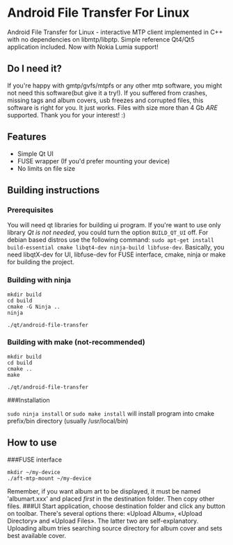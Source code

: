 # Android File Transfer For Linux
Android File Transfer for Linux - interactive MTP client implemented in C++ with no dependencies on libmtp/libptp. Simple reference Qt4/Qt5 application included. Now with Nokia Lumia support!

## Do I need it?
If you're happy with gmtp/gvfs/mtpfs or any other mtp software, you might not need this software(but give it a try!). If you suffered from crashes, missing tags and album covers, usb freezes and corrupted files, this software is right for you. It just works. Files with size more than 4 Gb *ARE* supported. Thank you for your interest! :)

## Features
* Simple Qt UI
* FUSE wrapper (If you'd prefer mounting your device)
* No limits on file size

## Building instructions
### Prerequisites
You will need qt libraries for building ui program. If you're want to use only library *Qt is not needed*, you could turn the option ```BUILD_QT_UI``` off.
For debian based distros use the following command: `sudo apt-get install build-essential cmake libqt4-dev ninja-build libfuse-dev`. Basically, you need libqtX-dev for UI, libfuse-dev for FUSE interface, cmake, ninja or make for building the project.

### Building with ninja
```
mkdir build
cd build
cmake -G Ninja ..
ninja

./qt/android-file-transfer
```

### Building with make (not-recommended)
```
mkdir build
cd build
cmake ..
make

./qt/android-file-transfer
```

###Installation

`sudo ninja install` or `sudo make install` will install program into cmake prefix/bin directory (usually /usr/local/bin)


## How to use
###FUSE interface
```
mkdir ~/my-device
./aft-mtp-mount ~/my-device
```
Remember, if you want album art to be displayed, it must be named 'albumart.xxx' and placed *first* in the destination folder. Then copy other files.
###UI
Start application, choose destination folder and click any button on toolbar. There's several options there: «Upload Album», «Upload Directory» and «Upload Files». The latter two are self-explanatory. Uploading album tries searching source directory for album cover and sets best available cover.
